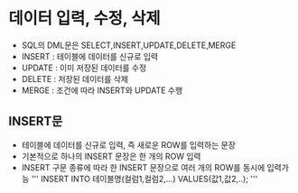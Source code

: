# 데이터 입력, 수정, 삭제
- SQL의 DML문은 SELECT,INSERT,UPDATE,DELETE,MERGE
- INSERT : 테이블에 데이터를 신규로 입력
- UPDATE : 이미 저장된 데이터를 수정
- DELETE : 저장된 데이터를 삭제
- MERGE : 조건에 따라 INSERT와 UPDATE 수행

## INSERT문
- 테이블에 데이터를 신규로 입력, 즉 새로운 ROW를 입력하는 문장
- 기본적으로 하나의 INSERT 문장은 한 개의 ROW 입력
- INSERT 구문 종류에 따라 한 INSERT 문장으로 여러 개의 ROW를 동시에 입력가능
'''
INSERT INTO 테이블명(컬럼1,컬럼2,...)
VALUES(값1,값2,..);
'''
